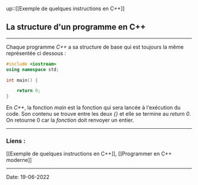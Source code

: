 

up::[[Exemple de quelques instructions en C++]]

## La structure d'un programme en C++

---

Chaque programme *C++* a sa structure de base qui est toujours la même représentée ci dessous :

```cpp
#include <iostream>
using namespace std;

int main() {

	return 0;
}
```


En *C++*, la fonction *main* est la fonction qui sera lancée à l'exécution du code. Son contenu se trouve entre les deux *{}* et elle se termine au *return 0*. On retourne 0 car la *fonction* doit renvoyer un entier.

---
### Liens :

[[Exemple de quelques instructions en C++]], [[Programmer en C++ moderne]]

---

Date: 19-06-2022